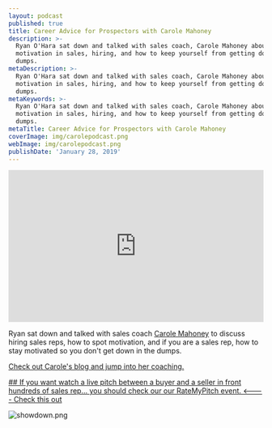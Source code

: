 ```yaml
---
layout: podcast
published: true
title: Career Advice for Prospectors with Carole Mahoney
description: >-
  Ryan O'Hara sat down and talked with sales coach, Carole Mahoney about
  motivation in sales, hiring, and how to keep yourself from getting down in the
  dumps.
metaDescription: >-
  Ryan O'Hara sat down and talked with sales coach, Carole Mahoney about
  motivation in sales, hiring, and how to keep yourself from getting down in the
  dumps.
metaKeywords: >-
  Ryan O'Hara sat down and talked with sales coach, Carole Mahoney about
  motivation in sales, hiring, and how to keep yourself from getting down in the
  dumps.
metaTitle: Career Advice for Prospectors with Carole Mahoney
coverImage: img/carolepodcast.png
webImage: img/carolepodcast.png
publishDate: 'January 28, 2019'
---
```

<iframe width="100%" height="300" scrolling="no" frameborder="no" allow="autoplay" src="https://w.soundcloud.com/player/?url=https%3A//api.soundcloud.com/tracks/565905456&color=%2300d586&auto_play=false&hide_related=false&show_comments=true&show_user=true&show_reposts=false&show_teaser=true&visual=true"></iframe>

Ryan sat down and talked with sales coach [Carole Mahoney](https://www.linkedin.com/in/carolemahoney/) to discuss hiring sales reps, how to spot motivation, and if you are a sales rep, how to stay motivated so you don't get down in the dumps. 

[Check out Carole's blog and jump into her coaching.](http://www.unboundgrowth.com/)

[## If you want watch a live pitch between a buyer and a seller in front hundreds of sales rep... you should check our our RateMyPitch event. <---- Check this out](https://pages.leadiq.com/rate-my-pitch-showdown)

![showdown.png](img/showdown.png)
